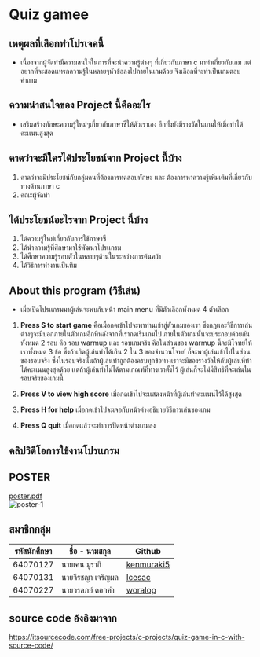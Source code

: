 # Quiz gamee
## เหตุผลที่เลือกทำโปรเจคนี้
  - เนื่องจากผู้จัดทำมีความสนใจในการที่จะนำความรู้ต่างๆ ที่เกี่ยวกับภาษา c มาทำเกี่ยวกับเกม เเต่อยากที่จะสอดเเทรกความรู้ในหลายๆหัวข้อลงไปภายในเกมด้วย จึงเลือกที่จะทำเป็นเกมตอบคำถาม
  
## ความน่าสนใจของ Project นี้คืออะไร
  - เสริมสร้างทักษะความรู้ใหม่ๆเกี่ยวกับภาษาซีให้ตัวเราเอง อีกทั้งยังมีรางวัลในเกมให้เมื่อทำได้คะเเนนสูงสุด

## คาดว่าจะมีใครได้ประโยชน์จาก Project นี้บ้าง
  1. คาดว่าจะมีประโยชน์กับกลุ่มคนที่ต้องการทดสอบทักษะ เเละ ต้องการหาความรู้เพิ่มเติมที่เกี่ยวกับทางด้านภาษา c  
  2. คณะผู้จัดทำ 

## ได้ประโยชน์อะไรจาก Project นี้บ้าง
  1. ได้ความรู้ใหม่เกี่ยวกับการใช้ภาษาซี  
  2. ได้นำความรู้ที่ศึกษามาใช้พัฒนาโปรเเกรม  
  3. ได้ศึกษาความรู้รอบตัวในหลายๆด้านในระหว่างการค้นคว้า  
  4. ได้วิธีการทำงานเป็นทีม  

## About this program (วิธีเล่น)  
- เมื่อเปิดโปรเเกรมมาผู้เล่นจะพบกับหน้า main menu ที่มีตัวเลือกทั้งหมด 4 ตัวเลือก    

1) **Press S to start game** คือเมื่อกดเข้าไปจะพาท่านเข้าสู่ตัวเกมของเรา ซึ่งกฎเเละวิธีการเล่นต่างๆจะมีบอกภายในตัวเกมอีกทีหลังจากที่เรากดเริ่มเกมไป ภายในตัวเกมนั้นจะประกอบด้วยกันทั้งหมด 2 รอบ คือ รอบ warmup เเละ รอบเกมจริง คือในส่วนของ warmup นี้จะมีโจทย์ให้เราทั้งหมด 3 ข้อ ซึ่งถ้าเกิดผู้เล่นทำได้เกิน 2 ใน 3 ของจำนวนโจทย์ ก็จะพาผู้เล่นเข้าไปในส่วนของรอบจริง ซึ่งในรอบจริงนั้นถ้าผู้เล่นทำถูกต้องครบทุกข้อทางเราจะมีของรางวัลให้กับผู้เล่นที่ทำได้คะเเนนสูงสุดด้วย เเต่ถ้าผู้เล่นทำไม่ได้ตามเกณฑ์ที่ทางเราตั้งไว้ ผู้เล่นก็จะไม่มีสิทธิที่จะเล่นในรอบจริงของเกมนี้

2) **Press V to view high score** เมื่อกดเข้าไปจะเเสดงหน้าที่ผู้เล่นทำคะเเนนไว้ได้สูงสุด  

3) **Press H for help** เมื่อกดเข้าไปจะเจอกับหน้าต่างอธิบายวิธีการเล่นของเกม  

4) **Press Q quit** เมื่อกดเเล้วจะทำการปิดหน้าต่างเกมลง

## คลิปวิดีโอการใช้งานโปรเเกรม

## POSTER
[poster.pdf](https://github.com/Kenmuraki5/project-compro/blob/main/poster.pdf)  
![poster-1](https://user-images.githubusercontent.com/89627339/167426107-bdccefc4-0cf0-4e8a-9020-cabe9d9e6641.png)




## สมาชิกกลุ่ม
|  รหัสนักศึกษา  |    ชื่อ - นามสกุล   |     Github    |
| ----------- | -------------    |-------------  |
|   64070127  |  นายเคน มูรากิ     |[kenmuraki5](https://github.com/Kenmuraki5)|
|   64070131  |  นายจีรชญา เจริญผล |[Icesac](https://github.com/IceSac)|
|   64070227  |  นายวรลภย์ ดอกคํา  |[woralop](https://github.com/woralop)|

## source code อ้งอิงมาจาก
https://itsourcecode.com/free-projects/c-projects/quiz-game-in-c-with-source-code/


